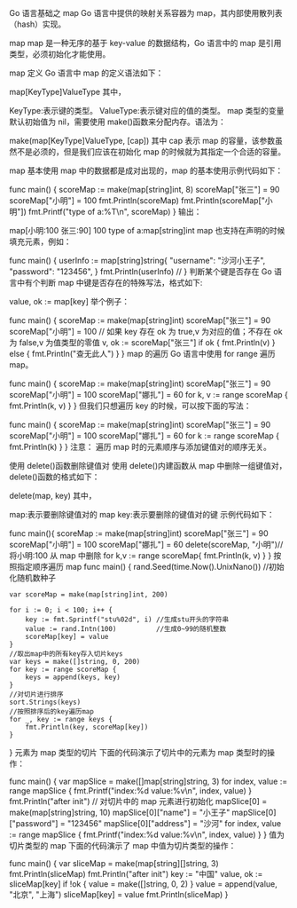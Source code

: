 Go 语言基础之 map
Go 语言中提供的映射关系容器为 map，其内部使用散列表（hash）实现。

map
map 是一种无序的基于 key-value 的数据结构，Go 语言中的 map 是引用类型，必须初始化才能使用。

map 定义
Go 语言中 map 的定义语法如下：

map[KeyType]ValueType
其中，

KeyType:表示键的类型。
ValueType:表示键对应的值的类型。
map 类型的变量默认初始值为 nil，需要使用 make()函数来分配内存。语法为：

make(map[KeyType]ValueType, [cap])
其中 cap 表示 map 的容量，该参数虽然不是必须的，但是我们应该在初始化 map 的时候就为其指定一个合适的容量。

map 基本使用
map 中的数据都是成对出现的，map 的基本使用示例代码如下：

func main() {
scoreMap := make(map[string]int, 8)
scoreMap["张三"] = 90
scoreMap["小明"] = 100
fmt.Println(scoreMap)
fmt.Println(scoreMap["小明"])
fmt.Printf("type of a:%T\n", scoreMap)
}
输出：

map[小明:100 张三:90]
100
type of a:map[string]int
map 也支持在声明的时候填充元素，例如：

func main() {
userInfo := map[string]string{
"username": "沙河小王子",
"password": "123456",
}
fmt.Println(userInfo) //
}
判断某个键是否存在
Go 语言中有个判断 map 中键是否存在的特殊写法，格式如下:

value, ok := map[key]
举个例子：

func main() {
scoreMap := make(map[string]int)
scoreMap["张三"] = 90
scoreMap["小明"] = 100
// 如果 key 存在 ok 为 true,v 为对应的值；不存在 ok 为 false,v 为值类型的零值
v, ok := scoreMap["张三"]
if ok {
fmt.Println(v)
} else {
fmt.Println("查无此人")
}
}
map 的遍历
Go 语言中使用 for range 遍历 map。

func main() {
scoreMap := make(map[string]int)
scoreMap["张三"] = 90
scoreMap["小明"] = 100
scoreMap["娜扎"] = 60
for k, v := range scoreMap {
fmt.Println(k, v)
}
}
但我们只想遍历 key 的时候，可以按下面的写法：

func main() {
scoreMap := make(map[string]int)
scoreMap["张三"] = 90
scoreMap["小明"] = 100
scoreMap["娜扎"] = 60
for k := range scoreMap {
fmt.Println(k)
}
}
注意： 遍历 map 时的元素顺序与添加键值对的顺序无关。

使用 delete()函数删除键值对
使用 delete()内建函数从 map 中删除一组键值对，delete()函数的格式如下：

delete(map, key)
其中，

map:表示要删除键值对的 map
key:表示要删除的键值对的键
示例代码如下：

func main(){
scoreMap := make(map[string]int)
scoreMap["张三"] = 90
scoreMap["小明"] = 100
scoreMap["娜扎"] = 60
delete(scoreMap, "小明")//将小明:100 从 map 中删除
for k,v := range scoreMap{
fmt.Println(k, v)
}
}
按照指定顺序遍历 map
func main() {
rand.Seed(time.Now().UnixNano()) //初始化随机数种子

    var scoreMap = make(map[string]int, 200)

    for i := 0; i < 100; i++ {
    	key := fmt.Sprintf("stu%02d", i) //生成stu开头的字符串
    	value := rand.Intn(100)          //生成0~99的随机整数
    	scoreMap[key] = value
    }
    //取出map中的所有key存入切片keys
    var keys = make([]string, 0, 200)
    for key := range scoreMap {
    	keys = append(keys, key)
    }
    //对切片进行排序
    sort.Strings(keys)
    //按照排序后的key遍历map
    for _, key := range keys {
    	fmt.Println(key, scoreMap[key])
    }

}
元素为 map 类型的切片
下面的代码演示了切片中的元素为 map 类型时的操作：

func main() {
var mapSlice = make([]map[string]string, 3)
for index, value := range mapSlice {
fmt.Printf("index:%d value:%v\n", index, value)
}
fmt.Println("after init")
// 对切片中的 map 元素进行初始化
mapSlice[0] = make(map[string]string, 10)
mapSlice[0]["name"] = "小王子"
mapSlice[0]["password"] = "123456"
mapSlice[0]["address"] = "沙河"
for index, value := range mapSlice {
fmt.Printf("index:%d value:%v\n", index, value)
}
}
值为切片类型的 map
下面的代码演示了 map 中值为切片类型的操作：

func main() {
var sliceMap = make(map[string][]string, 3)
fmt.Println(sliceMap)
fmt.Println("after init")
key := "中国"
value, ok := sliceMap[key]
if !ok {
value = make([]string, 0, 2)
}
value = append(value, "北京", "上海")
sliceMap[key] = value
fmt.Println(sliceMap)
}
